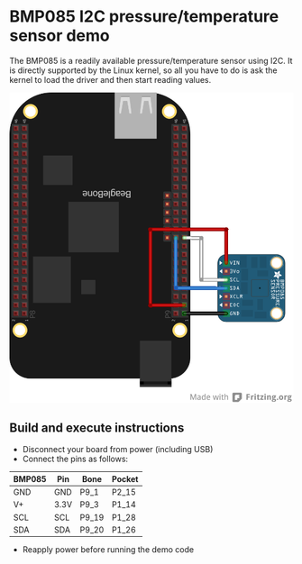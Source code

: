 # BMP085 I2C pressure/temperature sensor demo
The BMP085 is a readily available pressure/temperature sensor using I2C. 
It is directly supported by the Linux kernel, so all you have to do is ask 
the kernel to load the driver and then start reading values.

![alt text](tempPressure.png "I2C pressure/temperature sensor")

## Build and execute instructions

* Disconnect your board from power (including USB)
* Connect the pins as follows:

BMP085 | Pin | Bone  | Pocket
-------| --- | ----- | ------
GND | GND  | P9_1  | P2_15
V+  | 3.3V | P9_3  | P1_14
SCL | SCL  | P9_19 | P1_28
SDA | SDA  | P9_20 | P1_26

* Reapply power before running the demo code
